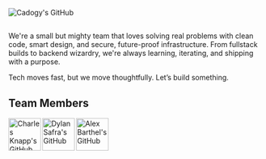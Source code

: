 ![Cadogy's GitHub](https://github.com/Cadogy/.github/blob/main/profile/cad-header.gif)
##
We're a small but mighty team that loves solving real problems with clean code, smart design, and secure, future-proof infrastructure. From fullstack builds to backend wizardry, we're always learning, iterating, and shipping with a purpose.

Tech moves fast, but we move thoughtfully. Let’s build something.

## Team Members

<a href="https://github.com/charlesknapp"><img align="left" src="https://github.com/charlesknapp.png" title="Charles Knapp's GitHub" height=64></a>
<a href="https://github.com/interborn"><img align="left" src="https://github.com/interborn.png" title="Dylan Safra's GitHub" height=64></a>
<a href="https://github.com/allizine"><img align="left" src="https://github.com/allizine.png" title="Alex Barthel's GitHub" height=64></a>
